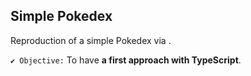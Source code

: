 <h2>Simple Pokedex</h2>
Reproduction of a simple Pokedex via .

`✔ Objective:` To have **a first approach with TypeScript**.
